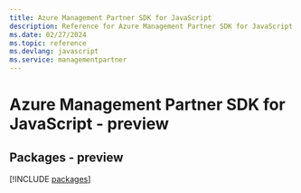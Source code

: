 ```yaml
---
title: Azure Management Partner SDK for JavaScript
description: Reference for Azure Management Partner SDK for JavaScript
ms.date: 02/27/2024
ms.topic: reference
ms.devlang: javascript
ms.service: managementpartner
---
```

# Azure Management Partner SDK for JavaScript - preview
## Packages - preview
[!INCLUDE [packages](management-partner-index.md)]
